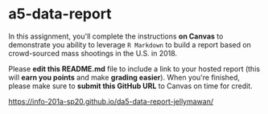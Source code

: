 # a5-data-report
In this assignment, you'll complete the instructions **on Canvas** to demonstrate you ability to leverage `R Markdown` to build a report based on crowd-sourced mass shootings in the U.S. in 2018.  

Please **edit this README.md** file to include a link to your hosted report (this will **earn you points** and make **grading easier**). When you're finished, please make sure to **submit this GitHub URL** to Canvas on time for credit.

https://info-201a-sp20.github.io/da5-data-report-jellymawan/